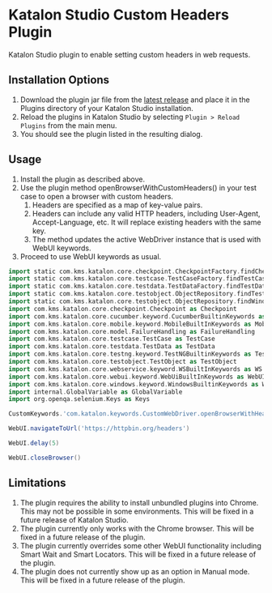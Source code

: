 # Katalon Studio Custom Headers Plugin
Katalon Studio plugin to enable setting custom headers in web requests.


**Installation Options**
---

1. Download the plugin jar file from the [latest release](https://github.com/katalon-studio/katalon-studio-custom-headers-keywords-plugin/releases) and place it in the Plugins directory of your Katalon Studio installation.
2. Reload the plugins in Katalon Studio by selecting `Plugin > Reload Plugins` from the main menu.
3. You should see the plugin listed in the resulting dialog.

**Usage**
---

1. Install the plugin as described above.
2. Use the plugin method openBrowserWithCustomHeaders() in your test case to open a browser with custom headers.
   1. Headers are specified as a map of key-value pairs.
   2. Headers can include any valid HTTP headers, including User-Agent, Accept-Language, etc. It will replace existing headers with the same key.
   3. The method updates the active WebDriver instance that is used with WebUI keywords.
3. Proceed to use WebUI keywords as usual.

```groovy
import static com.kms.katalon.core.checkpoint.CheckpointFactory.findCheckpoint
import static com.kms.katalon.core.testcase.TestCaseFactory.findTestCase
import static com.kms.katalon.core.testdata.TestDataFactory.findTestData
import static com.kms.katalon.core.testobject.ObjectRepository.findTestObject
import static com.kms.katalon.core.testobject.ObjectRepository.findWindowsObject
import com.kms.katalon.core.checkpoint.Checkpoint as Checkpoint
import com.kms.katalon.core.cucumber.keyword.CucumberBuiltinKeywords as CucumberKW
import com.kms.katalon.core.mobile.keyword.MobileBuiltInKeywords as Mobile
import com.kms.katalon.core.model.FailureHandling as FailureHandling
import com.kms.katalon.core.testcase.TestCase as TestCase
import com.kms.katalon.core.testdata.TestData as TestData
import com.kms.katalon.core.testng.keyword.TestNGBuiltinKeywords as TestNGKW
import com.kms.katalon.core.testobject.TestObject as TestObject
import com.kms.katalon.core.webservice.keyword.WSBuiltInKeywords as WS
import com.kms.katalon.core.webui.keyword.WebUiBuiltInKeywords as WebUI
import com.kms.katalon.core.windows.keyword.WindowsBuiltinKeywords as Windows
import internal.GlobalVariable as GlobalVariable
import org.openqa.selenium.Keys as Keys

CustomKeywords.'com.katalon.keywords.CustomWebDriver.openBrowserWithHeaders'([('foo') : 'bar', ('user-agent') : 'MyCustomAgent'])

WebUI.navigateToUrl('https://httpbin.org/headers')

WebUI.delay(5)

WebUI.closeBrowser()
```

**Limitations**
---

1. The plugin requires the ability to install unbundled plugins into Chrome. This may not be possible in some environments. This will be fixed in a future release of Katalon Studio.
2. The plugin currently only works with the Chrome browser. This will be fixed in a future release of the plugin.
3. The plugin currently overrides some other WebUI functionality including Smart Wait and Smart Locators. This will be fixed in a future release of the plugin.
4. The plugin does not currently show up as an option in Manual mode. This will be fixed in a future release of the plugin.